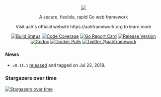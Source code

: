 <p align="center">
  <img src="https://cdn.aahframework.org/assets/img/aah-logo-64x64.png" />
  <p align="center">A secure, flexible, rapid Go web framework</p>
  <p align="center">Visit aah's official website https://aahframework.org to learn more</p>
</p>
<p align="center">
  <p align="center"><a href="https://travis-ci.org/go-aah/aah"><img src="https://travis-ci.org/go-aah/aah.svg?branch=master" alt="Build Status"></a> <a href="https://codecov.io/gh/go-aah/aah/branch/master"><img src="https://codecov.io/gh/go-aah/aah/branch/master/graph/badge.svg" alt="Code Coverage"></a> <a href="https://goreportcard.com/report/aahframework.org/aah.v0"><img src="https://goreportcard.com/badge/aahframework.org/aah.v0" alt="Go Report Card"></a> <a href="https://github.com/go-aah/aah/releases/latest"><img src="https://img.shields.io/badge/version-0.11.1-blue.svg" alt="Release Version"></a> <a href="https://godoc.org/aahframework.org/aah.v0"><img src="https://godoc.org/aahframework.org/aah.v0?status.svg" alt="Godoc"></a>  <a href="https://hub.docker.com/r/aahframework/aah/"><img src="https://img.shields.io/docker/pulls/aahframework/aah.svg" alt="Docker Pulls"></a> <a href="https://twitter.com/aahframework"><img src="https://img.shields.io/badge/twitter-@aahframework-55acee.svg" alt="Twitter @aahframework"></a></p>
</p>

### News

  * `v0.11.1` [released](https://docs.aahframework.org/release-notes.html) and tagged on Jul 22, 2018.

### Stargazers over time

[![Stargazers over time](https://starcharts.herokuapp.com/go-aah/aah.svg)](https://starcharts.herokuapp.com/go-aah/aah)
